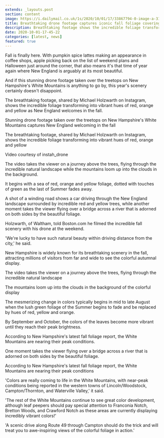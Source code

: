```yaml
---
extends: _layouts.post
section: content
image: https://i.dailymail.co.uk/1s/2020/10/01/17/33867794-0-image-a-31_1601569836369.jpg 
title: Breathtaking drone footage captures iconic fall foliage covering New Hampshires White Mountains  
description: Breathtaking footage shows the incredible foliage transforming into vibrant hues of red, orange and yellow as New England welcomes in the fall. 
date: 2020-10-01-17-45-22 
categories: [latest, news] 
featured: true 
--- 
```

Fall is finally here. With pumpkin spice lattes making an appearance in coffee shops, apple picking back on the list of weekend plans and Halloween just around the corner, that also means it's that time of year again where New England is arguably at its most beautiful. 

And if this stunning drone footage taken over the treetops on New Hampshire's White Mountains is anything to go by, this year's scenery certainly doesn't disappoint.  

The breathtaking footage, shared by Michael Holzwarth on Instagram, shows the incredible foliage transforming into vibrant hues of red, orange and yellow as New England welcomes in the fall.    

Stunning drone footage taken over the treetops on New Hampshire's White Mountains captures New England welcoming in the fall  

The breathtaking footage, shared by Michael Holzwarth on Instagram, shows the incredible foliage transforming into vibrant hues of red, orange and yellow 

Video courtesy of instah_drone 

The video takes the viewer on a journey above the trees, flying through the incredible natural landscape while the mountains loom up into the clouds in the background. 

It begins with a sea of red, orange and yellow foliage, dotted with touches of green as the last of Summer fades away.

A shot of a winding road shows a car driving through the New England landscape surrounded by incredible red and yellow trees, while another moment takes the viewer flying over a bridge across a river that is adorned on both sides by the beautiful foliage.  

Holzwarth, of Waltham, told Boston.com he filmed the incredible fall scenery with his drone at the weekend. 

'We're lucky to have such natural beauty within driving distance from the city,' he said.

New Hampshire is widely known for its breathtaking scenery in the fall, attracting millions of visitors from far and wide to see the colorful autumnal display. 

The video takes the viewer on a journey above the trees, flying through the incredible natural landscape

The mountains loom up into the clouds in the background of the colorful display

The mesmerizing change in colors typically begins in mid to late August when the lush green foliage of the Summer begins to fade and be replaced by hues of red, yellow and orange.

By September and October, the colors of the leaves become more vibrant until they reach their peak brightness. 

According to New Hampshire's latest fall foliage report, the White Mountains are nearing their peak conditions.

One moment takes the viewer flying over a bridge across a river that is adorned on both sides by the beautiful foliage.

According to New Hampshire's latest fall foliage report, the White Mountains are nearing their peak conditions

'Colors are really coming to life in the White Mountains, with near-peak conditions being reported in the western towns of Lincoln/Woodstock, Campton/Thornton, and Waterville Valley,' it said. 

'The rest of the White Mountains continue to see great color development, although leaf peepers should pay special attention to Franconia Notch, Bretton Woods, and Crawford Notch as these areas are currently displaying incredibly vibrant colors!'

'A scenic drive along Route 49 through Campton should do the trick and will treat you to awe-inspiring views of the colorful foliage in action.' 

